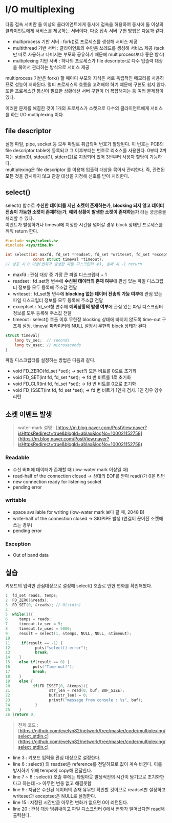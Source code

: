 # I/O multiplexing
    
다중 접속 서버란 둘 이상의 클라이언트에게 동시에 접속을 허용하여 동시에 둘 이상의 클라이언트에게 서비스를 제공하는 서버이다. 다중 접속 서버 구현 방법은 다음과 같다.<br>

- multiprocess 기반 서버 : fork()로 프로세스를 생성해 서비스 제공
- multithread 기반 서버 : 클라이언트의 수만큼 쓰레드를 생성해 서비스 제공 (tack만 따로 사용하고 나머지는 부모와 공유하기 때문에 multiprocess보다 좋은 방식)
- multiplexing 기반 서버 : 하나의 프로세스가 file descriptor로 다수 입출력 대상을 묶어서 관리하는 방식으로 서비스 제공

multiprocess 기반은 fork() 할 때마다 부모와 자식은 서로 독립적인 메모리를 사용하므로 성능이 저하된다. 멀티 프로세스의 흐름을 고려해야 하기 떄문에 구현도 쉽지 않다. 또한 프로세스간 통신이 필요한 상황에선 서버 구현이 더 복잡해지는 등 여러 문제점이 있다.<br>

이러한 문제를 해결한 것이 1개의 프로세스가 소켓으로 다수의 클라이언트에게 서비스를 하는 I/O multiplexing 이다.<br>

##  file descriptor

실행 파일, pipe, socket 등 모두 파일로 취급되며 번호가 할당된다. 이 번호는 PCB의 file descriptor table에 등록되고 그 이후부터는 번호로 리소스를 사용한다. 0부터 2까지는 stdin(0), stdout(1), stderr(2)로 지정되어 있어 3번부터 사용자 할당이 가능하다.<br>
multiplexing은 file descriptor 를 이용해 입출력 대상을 묶어서 관리한다. 즉, 관련된 모든 것을 감시하지 않고 관찰 대상을 지정해 신호를 받아 처리한다.<br>

## select()

select() 함수로 **수신한 데이터를 지닌 소켓이 존재하는가**, **blocking 되지 않고 데이터 전송이 가능한 소켓이 존재하는가**, **예외 상황이 발생한 소켓이 존재하는가** 라는 궁금증을 처리할 수 있다.<br>
이벤트가 발생하거나 timeval에 지정한 시간을 넘어갈 경우 block 상태인 프로세스를 깨워 return 한다.<br>

```c
#include <sys/select.h>
#include <sys/time.h>

int select(int maxfd, fd_set *readset, fd_set *writeset, fd_set *exceptset,
            const struct timeval *timeout);
// 성공 시 0 이상(변화가 발생한 파일 디스크립터 수), 실패 시 -1 return
```

- maxfd : 관심 대상 중 가장 큰 파일 디스크립터 + 1
- readset : fd_set형 변수에 **수신된 데이터의 존재 여부**에 관심 있는 파일 디스크립터 정보를 모두 등록해 주소값 전달
- writeset  : fd_set형 변수에 **blocking 없는 데이터 전송의 가능 여부**에 관심 있는 파일 디스크립터 정보를 모두 등록해 주소값 전달
- exceptset : fd_set형 변수에 **예외상황의 발생 여부**에 관심 있는 파일 디스크립터 정보를 모두 등록해 주소값 전달
- timeout : select() 호출 이후 무한정 blocking 상태에 빠지지 않도록 time-out 구조체 설정. timeval 파라미터에 NULL 설정시 무한히 block 상태가 된다

```c
struct timeval{
    long tv_sec;  // seconds
    long tv_usec; // microseconds
}
```

파일 디스크립터를 설정하는 방법은 다음과 같다.<br>

- void FD_ZERO(fd_set *set); -> set의 모든 비트를 0으로 초기화
- void FD_SET(int fd, fd_set *set); -> fd 번 비트를 1로 초기화
- void FD_CLR(int fd, fd_set *set); -> fd 번 비트를 0으로 초기화
- void FD_ISSET(int fd, fd_set *set); -> fd 번 비트가 1인지 검사. 1인 경우 양수 리턴

## 소켓 이벤트 발생

> water-mark 설명 : [https://m.blog.naver.com/PostView.naver?isHttpsRedirect=true&blogId=ablax&logNo=100021152758](https://m.blog.naver.com/PostView.naver?isHttpsRedirect=true&blogId=ablax&logNo=100021152758)

### Readable

- 수신 버퍼에 데이터가 존재할 때 (low-water mark 이상일 때)
- read-half of the connection closed -> 상대의 EOF를 받아 read()가 0을 리턴
- new connection ready for listening socket
- pending error

### writable

- space available for writing (low-water mark 보다 클 때, 2048 B)
- write-half of the connection closed -> SIGPIPE 발생 (연결이 끊어진 소켓에 쓰는 경우)
- pending error

### Exception

- Out of band data 


## 실습 

키보드의 입력만 관심대상으로 설정해 select() 호출로 인한 변화를 확인해봤다.<br>

```c
1  fd_set reads, temps;
2  FD_ZERO(&reads);
3  FD_SET(0, &reads); // 0(stdin)
4
5  while(1){
6     temps = reads;
7     timeout.tv_sec = 5;
8     timeout.tv_usec = 5000;
9     result = select(1, &temps, NULL, NULL, &timeout);
10
11     if(result == -1) {
12           puts("select() error");
13           break;
14    }
15    else if(result == 0) {
16          puts("Time-out!");
17          break;
18    }
19    else {
20          if(FD_ISSET(0, &temps)){
21                 str_len = read(0, buf, BUF_SIZE);
22                 buf[str_len] = 0;
23                 printf("message from console : %s", buf);
24           }
25    }
26 }return 0;
```
> 전제 코드 : [https://github.com/evelyn82/network/tree/master/code/multiplexing/select_stdin.c](https://github.com/evelyn82/network/tree/master/code/multiplexing/select_stdin.c)

- line 3 : 키보드 입력을 관심 대상으로 설정한다.
- line 6 : select() 의 readset은 reference를 전달하므로 값이 계속 바뀐다. 이를 방지하기 위해 temps에 copy해 전달한다.
- line 7 ~ 8 : select() 호출 후에는 타임아웃 발생직전의 시간이 담기므로 초기화한다고 하는데 -> 아무런 변동 없고 해결못함
- line 9 : 지금은 수신된 데이터의 존재 유무만 확인할 것이므로 readset만 설정하고 writeset과 exceptset은 NULL로 설정한다.
- line 15 : 지정된 시간만큼 아무런 변화가 없으면 0이 리턴된다.
- line 20 : 관심 대상 범위내이고 파일 디스크립터 0에서 변화가 일어났다면 read해 출력한다.

